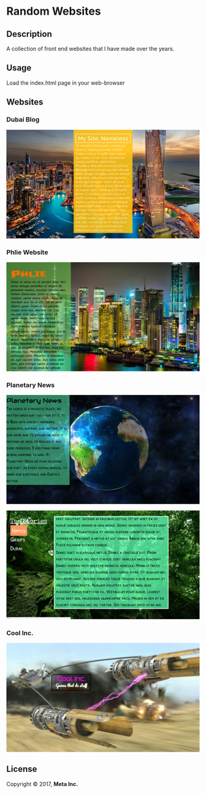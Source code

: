 # Random Websites
## Description

A collection of front end websites that I have made over the years.

## Usage

Load the index.html page in your web-browser

## Websites

### Dubai Blog

![Dubai Blog Website](/dubai-blog.png)

### Phlie Website

![Phlie Website](/phlie-website.png)

### Planetary News

![PN 1](/planetary-news1.png)

![PN 2](/planetary-news2.png)

### Cool Inc.

![Cool Pic, Bro](/cool-inc.png)

## License

Copyright © 2017, **Meta Inc.**
